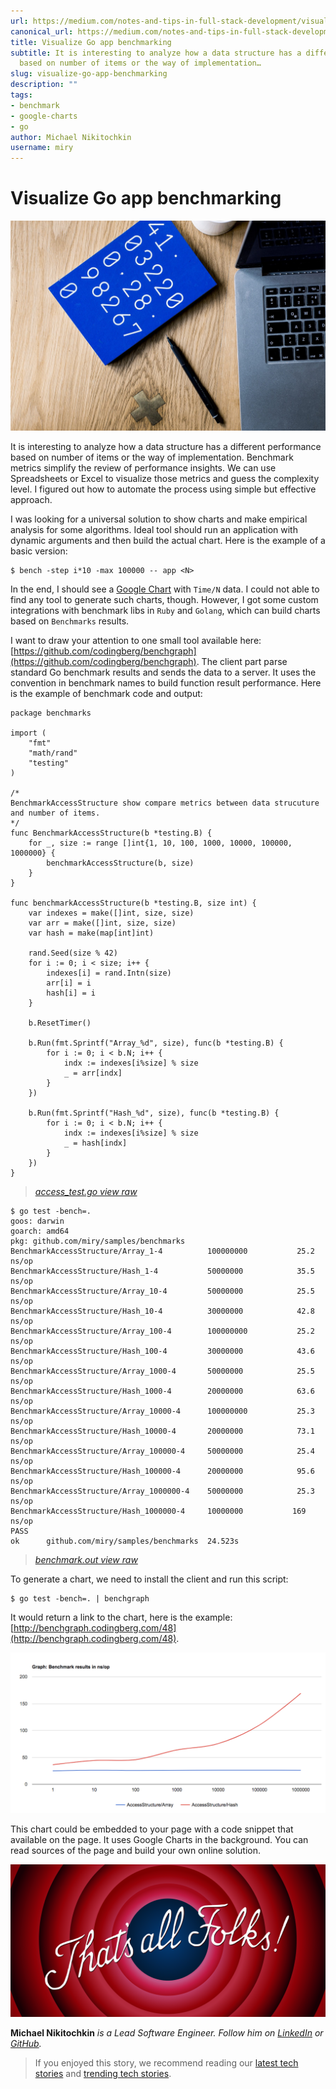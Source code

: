 ```yaml
---
url: https://medium.com/notes-and-tips-in-full-stack-development/visualize-go-app-benchmarking-2a3be0169e26
canonical_url: https://medium.com/notes-and-tips-in-full-stack-development/visualize-go-app-benchmarking-2a3be0169e26
title: Visualize Go app benchmarking
subtitle: It is interesting to analyze how a data structure has a different performance
  based on number of items or the way of implementation…
slug: visualize-go-app-benchmarking
description: ""
tags:
- benchmark
- google-charts
- go
author: Michael Nikitochkin
username: miry
---
```


# Visualize Go app benchmarking

![Photo by Volkan Olmez on Unsplash](/assets/2018-09-16-visualize-go-app-benchmarking-1_sKpJmj16sJwoAIkAlhkYgQ.jpeg)

It is interesting to analyze how a data structure has a different performance based on number of items or the way of implementation. Benchmark metrics simplify the review of performance insights. We can use Spreadsheets or Excel to visualize those metrics and guess the complexity level. I figured out how to automate the process using simple but effective approach.

I was looking for a universal solution to show charts and make empirical analysis for some algorithms. Ideal tool should run an application with dynamic arguments and then build the actual chart. Here is the example of a basic version:

```
$ bench -step i*10 -max 100000 -- app <N>
```

In the end, I should see a [Google Chart](https://developers.google.com/chart/) with `Time/N` data. I could not able to find any tool to generate such charts, though. However, I got some custom integrations with benchmark libs in `Ruby` and `Golang`, which can build charts based on `Benchmarks` results.

I want to draw your attention to one small tool available here: [https://github.com/codingberg/benchgraph](https://github.com/codingberg/benchgraph). The client part parse standard Go benchmark results and sends the data to a server. It uses the convention in benchmark names to build function result performance. Here is the example of benchmark code and output:

```
package benchmarks

import (
	"fmt"
	"math/rand"
	"testing"
)

/*
BenchmarkAccessStructure show compare metrics between data strucuture and number of items.
*/
func BenchmarkAccessStructure(b *testing.B) {
	for _, size := range []int{1, 10, 100, 1000, 10000, 100000, 1000000} {
		benchmarkAccessStructure(b, size)
	}
}

func benchmarkAccessStructure(b *testing.B, size int) {
	var indexes = make([]int, size, size)
	var arr = make([]int, size, size)
	var hash = make(map[int]int)

	rand.Seed(size % 42)
	for i := 0; i < size; i++ {
		indexes[i] = rand.Intn(size)
		arr[i] = i
		hash[i] = i
	}

	b.ResetTimer()

	b.Run(fmt.Sprintf("Array_%d", size), func(b *testing.B) {
		for i := 0; i < b.N; i++ {
			indx := indexes[i%size] % size
			_ = arr[indx]
		}
	})

	b.Run(fmt.Sprintf("Hash_%d", size), func(b *testing.B) {
		for i := 0; i < b.N; i++ {
			indx := indexes[i%size] % size
			_ = hash[indx]
		}
	})
}

```
> *[access_test.go view raw](https://gist.githubusercontent.com/miry/4e207a6ca3e0065fc1f1a08ec3938b24/raw/e7d88222918acfaa0761d0ebb97d631661da343c/access_test.go)*

```
$ go test -bench=.
goos: darwin
goarch: amd64
pkg: github.com/miry/samples/benchmarks
BenchmarkAccessStructure/Array_1-4         	100000000	        25.2 ns/op
BenchmarkAccessStructure/Hash_1-4          	50000000	        35.5 ns/op
BenchmarkAccessStructure/Array_10-4        	50000000	        25.5 ns/op
BenchmarkAccessStructure/Hash_10-4         	30000000	        42.8 ns/op
BenchmarkAccessStructure/Array_100-4       	100000000	        25.2 ns/op
BenchmarkAccessStructure/Hash_100-4        	30000000	        43.6 ns/op
BenchmarkAccessStructure/Array_1000-4      	50000000	        25.5 ns/op
BenchmarkAccessStructure/Hash_1000-4       	20000000	        63.6 ns/op
BenchmarkAccessStructure/Array_10000-4     	100000000	        25.3 ns/op
BenchmarkAccessStructure/Hash_10000-4      	20000000	        73.1 ns/op
BenchmarkAccessStructure/Array_100000-4    	50000000	        25.4 ns/op
BenchmarkAccessStructure/Hash_100000-4     	20000000	        95.6 ns/op
BenchmarkAccessStructure/Array_1000000-4   	50000000	        25.3 ns/op
BenchmarkAccessStructure/Hash_1000000-4    	10000000	       169 ns/op
PASS
ok  	github.com/miry/samples/benchmarks	24.523s
```
> *[benchmark.out view raw](https://gist.githubusercontent.com/miry/4e207a6ca3e0065fc1f1a08ec3938b24/raw/fed5a7633867b66c2dc65264a2174492a54e04a3/benchmark.out)*

To generate a chart, we need to install the client and run this script:

```
$ go test -bench=. | benchgraph
```

It would return a link to the chart, here is the example: [http://benchgraph.codingberg.com/48](http://benchgraph.codingberg.com/48).

![](/assets/2018-09-16-visualize-go-app-benchmarking-1_HMU7s4mxlHUJcdgckfEznA.png)

This chart could be embedded to your page with a code snippet that available on the page. It uses Google Charts in the background. You can read sources of the page and build your own online solution.

![](/assets/2018-09-16-visualize-go-app-benchmarking-1_191jZ4P6L-uGpX-7Fs1zGg.png)

**Michael Nikitochkin** *is a Lead Software Engineer. Follow him on [LinkedIn](https://www.linkedin.com/in/michaelnikitochkin/) or [GitHub](https://github.com/miry).*

> If you enjoyed this story, we recommend reading our [latest tech stories](https://jtway.co/latest) and [trending tech stories](https://jtway.co/trending).


